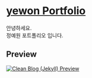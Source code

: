 # [yewon Portfolio](https://yeyewon.github.io/) 

안녕하세요.<br>
정예원 포트폴리오 입니다.
<br>
## Preview

[![Clean Blog (Jekyll) Preview](https://startbootstrap.com/assets/img/templates/clean-blog.jpg)](https://yeyewon.github.io/)



